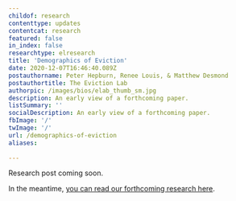 ```yaml
---
childof: research
contenttype: updates
contentcat: research
featured: false
in_index: false
researchtype: elresearch
title: 'Demographics of Eviction'
date: 2020-12-07T16:46:40.089Z
postauthorname: Peter Hepburn, Renee Louis, & Matthew Desmond
postauthortitle: The Eviction Lab
authorpic: /images/bios/elab_thumb_sm.jpg
description: An early view of a forthcoming paper.
listSummary: '' 
socialDescription: An early view of a forthcoming paper.
fbImage: '/'
twImage: '/'
url: /demographics-of-eviction
aliases:
  
---
```

Research post coming soon. 

In the meantime, <a href="/docs/hepburn_etal_2020.pdf" target="_blank">you can read our forthcoming research here</a>.
<br><br><br><br><br><br><br>




